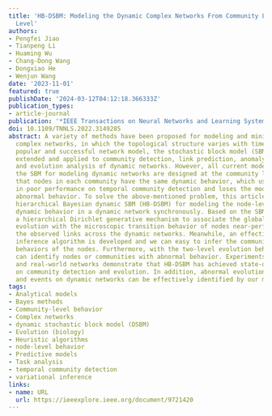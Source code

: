 ```yaml
---
title: 'HB-DSBM: Modeling the Dynamic Complex Networks From Community Level to Node
  Level'
authors:
- Pengfei Jiao
- Tianpeng Li
- Huaming Wu
- Chang-Dong Wang
- Dongxiao He
- Wenjun Wang
date: '2023-11-01'
featured: true
publishDate: '2024-03-12T04:12:18.366333Z'
publication_types:
- article-journal
publication: '*IEEE Transactions on Neural Networks and Learning Systems*'
doi: 10.1109/TNNLS.2022.3149285
abstract: A variety of methods have been proposed for modeling and mining dynamic
  complex networks, in which the topological structure varies with time. As the most
  popular and successful network model, the stochastic block model (SBM) has been
  extended and applied to community detection, link prediction, anomaly detection,
  and evolution analysis of dynamic networks. However, all current models based on
  the SBM for modeling dynamic networks are designed at the community level, assuming
  that nodes in each community have the same dynamic behavior, which usually results
  in poor performance on temporal community detection and loses the modeling of node
  abnormal behavior. To solve the above-mentioned problem, this article proposes a
  hierarchical Bayesian dynamic SBM (HB-DSBM) for modeling the node-level and community-level
  dynamic behavior in a dynamic network synchronously. Based on the SBM, we introduce
  a hierarchical Dirichlet generative mechanism to associate the global community
  evolution with the microscopic transition behavior of nodes near-perfectly and generate
  the observed links across the dynamic networks. Meanwhile, an effective variational
  inference algorithm is developed and we can easy to infer the communities and dynamic
  behaviors of the nodes. Furthermore, with the two-level evolution behaviors, it
  can identify nodes or communities with abnormal behavior. Experiments on simulated
  and real-world networks demonstrate that HB-DSBM has achieved state-of-the-art performance
  on community detection and evolution. In addition, abnormal evolutionary behavior
  and events on dynamic networks can be effectively identified by our model.
tags:
- Analytical models
- Bayes methods
- Community-level behavior
- Complex networks
- dynamic stochastic block model (DSBM)
- Evolution (biology)
- Heuristic algorithms
- node-level behavior
- Predictive models
- Task analysis
- temporal community detection
- variational inference
links:
- name: URL
  url: https://ieeexplore.ieee.org/document/9721420
---
```

